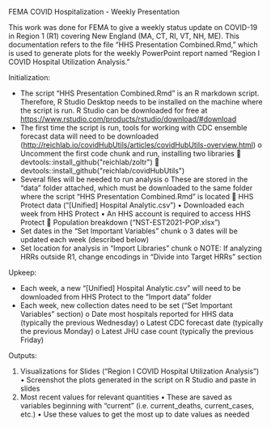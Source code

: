 FEMA COVID Hospitalization - Weekly Presentation

This work was done for FEMA to give a weekly status update on COVID-19 in Region 1 (R1) covering New England (MA, CT, RI, VT, NH, ME).
This documentation refers to the file “HHS Presentation Combined.Rmd,” which is used to generate plots for the weekly PowerPoint report named “Region I COVID Hospital Utilization Analysis.”

Initialization:
-	The script “HHS Presentation Combined.Rmd” is an R markdown script. Therefore, R Studio Desktop needs to be installed on the machine where the script is run. R Studio can be downloaded for free at https://www.rstudio.com/products/rstudio/download/#download
-	The first time the script is run, tools for working with CDC ensemble forecast data will need to be downloaded (http://reichlab.io/covidHubUtils/articles/covidHubUtils-overview.html)
o	Uncomment the first code chunk and run, installing two libraries
	devtools::install_github("reichlab/zoltr")
	devtools::install_github("reichlab/covidHubUtils")
-	Several files will be needed to run analysis
o	These are stored in the “data” folder attached, which must be downloaded to the same folder where the script “HHS Presentation Combined.Rmd” is located
	HHS Protect data (“[Unified] Hospital Analytic.csv”)
•	Downloaded each week from HHS Protect
•	An HHS account is required to access HHS Protect
	Population breakdown (“NST-EST2021-POP.xlsx”)
-	Set dates in the “Set Important Variables” chunk
o	3 dates will be updated each week (described below)
-	Set location for analysis in “Import Libraries” chunk
o	NOTE: If analyzing HRRs outside R1, change encodings in “Divide into Target HRRs” section

Upkeep:
-	Each week, a new “[Unified] Hospital Analytic.csv” will need to be downloaded from HHS Protect to the “Import data” folder
-	Each week, new collection dates need to be set (“Set Important Variables” section)
o	Date most hospitals reported for HHS data (typically the previous Wednesday)
o	Latest CDC forecast date (typically the previous Monday)
o	Latest JHU case count (typically the previous Friday)

Outputs:
1.	Visualizations for Slides (“Region I COVID Hospital Utilization Analysis”)
•	Screenshot the plots generated in the script on R Studio and paste in slides
2.	Most recent values for relevant quantities
•	These are saved as variables beginning with “current” (i.e. current_deaths, current_cases, etc.)
•	Use these values to get the most up to date values as needed

